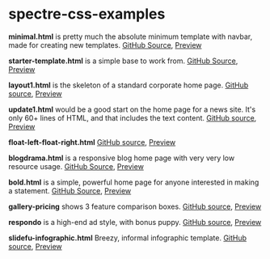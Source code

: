 # spectre-css-examples

**minimal.html** is pretty much the absolute minimum template with navbar, made for creating new templates. [GitHub Source](https://github.com/tomcam/spectre-css-examples/blob/master/minimal.html), [Preview](https://htmlpreview.github.io/?https://github.com/tomcam/spectre-css-examples/blob/master/minimal.html)

**starter-template.html** is a simple base to work from. [GitHub Source](https://github.com/tomcam/spectre-css-examples/blob/master/starter-template.html), [Preview](https://htmlpreview.github.io/?https://github.com/tomcam/spectre-css-examples/blob/master/starter-template.html)

**layout1.html** is the skeleton of a standard corporate home page. [GitHub source](https://github.com/tomcam/spectre-css-examples/blob/master/layout1.html), [Preview](https://htmlpreview.github.io/?https://github.com/tomcam/spectre-css-examples/blob/master/layout1.html)

**update1.html** would be a good start on the home page for a news site. It's only 60+ lines of HTML, and that includes the text content. [GitHub source](https://github.com/tomcam/spectre-css-examples/blob/master/update1.html), [Preview](https://htmlpreview.github.io/?https://github.com/tomcam/spectre-css-examples/blob/master/update1.html)

**float-left-float-right.html**
[GitHub source](https://github.com/tomcam/spectre-css-examples/blob/master/float-left-float-right.html), [Preview](https://htmlpreview.github.io/?https://github.com/tomcam/spectre-css-examples/blob/master/float-left-float-right.html)

**blogdrama.html** is a responsive blog home page with very very low resource usage. [GitHub Source](https://github.com/tomcam/spectre-css-examples/blob/master/blogdrama.html), [Preview](https://htmlpreview.github.io/?https://github.com/tomcam/spectre-css-examples/blob/master/blogdrama.html)

**bold.html** is a simple, powerful home page for anyone interested in making a statement. [GitHub Source](https://github.com/tomcam/spectre-css-examples/blob/master/bold.html), [Preview](https://htmlpreview.github.io/?https://github.com/tomcam/spectre-css-examples/blob/master/bold.html)

**gallery-pricing** shows 3 feature comparison boxes.
[GitHub source](https://github.com/tomcam/spectre-css-examples/blob/master/gallery-pricing.html), [Preview](https://htmlpreview.github.io/?https://github.com/tomcam/spectre-css-examples/blob/master/gallery-pricing.html)

**respondo** is a high-end ad style, with bonus puppy.
[GitHub source](https://github.com/tomcam/spectre-css-examples/blob/master/respondo.html), [Preview](https://htmlpreview.github.io/?https://github.com/tomcam/spectre-css-examples/blob/master/respondo.html)

**slidefu-infographic.html** Breezy, informal infographic template. 
[GitHub source](https://github.com/tomcam/spectre-css-examples/blob/master/slidefu-infographic.html), [Preview](https://htmlpreview.github.io/?https://github.com/tomcam/spectre-css-examples/blob/master/slidefu-infographic.html)
